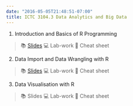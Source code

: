 ```yaml
---
date: "2016-05-05T21:48:51-07:00"
title: ICTC 3104.3 Data Analytics and Big Data 
---
```


1. Introduction and Basics of R Programming

>   📚 [Slides](/slides/ictc2020_l1.html) 💻 Lab-work  🔖 Cheat sheet 


2. Data Import and Data Wrangling with R

> 📚 [Slides](/slides/ictc2020_l2.html)   💻 Lab-work  🔖 Cheat sheet  


3. Data Visualisation with R

> 📚 Slides  💻 Lab-work  🔖 Cheat sheet   

